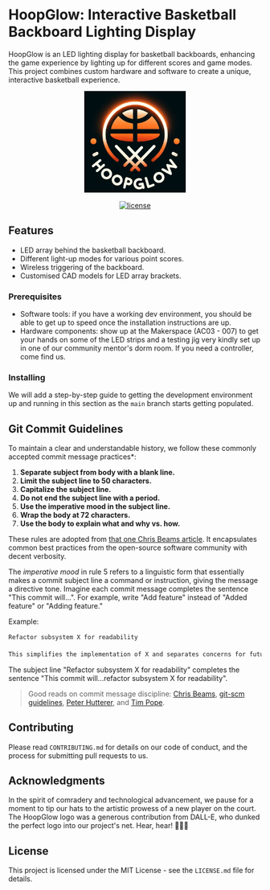 # HoopGlow: Interactive Basketball Backboard Lighting Display

HoopGlow is an LED lighting display for basketball backboards, enhancing the game experience by lighting up for different scores and game modes. This project combines custom hardware and software to create a unique, interactive basketball experience.

<!-- Logo -->
<p align="center">
  <img src="./assets/hoop_g.png" alt="HoopGlow logo" width="40%" /> <!-- Adjust width as necessary -->
</p>

<!-- Badges -->
<p align="center">
  <a href="LICENSE.md"><img src="https://img.shields.io/badge/license-MIT-green" alt="license"></a>

## Features

- LED array behind the basketball backboard.
- Different light-up modes for various point scores.
- Wireless triggering of the backboard.
- Customised CAD models for LED array brackets.

### Prerequisites

- Software tools: if you have a working dev environment, you should be able to get up to speed once the installation instructions are up.
- Hardware components: show up at the Makerspace (AC03 - 007) to get your hands on some of the LED strips and a testing jig very kindly set up in one of our community mentor's dorm room. If you need a controller, come find us.

### Installing

We will add a step-by-step guide to getting the development environment up and running in this section as the `main` branch starts getting populated.

## Git Commit Guidelines

To maintain a clear and understandable history, we follow these commonly accepted commit message practices*:

1. **Separate subject from body with a blank line.**
2. **Limit the subject line to 50 characters.**
3. **Capitalize the subject line.**
4. **Do not end the subject line with a period.**
5. **Use the imperative mood in the subject line.**
6. **Wrap the body at 72 characters.**
7. **Use the body to explain what and why vs. how.**

These rules are adopted from [that one Chris Beams article](https://cbea.ms/git-commit/). It encapsulates common best practices from the open-source software community with decent verbosity.

The *imperative mood* in rule 5 refers to a linguistic form that essentially makes a commit subject line a command or instruction, giving the message a directive tone. Imagine each commit message completes the sentence "This commit will...". For example, write "Add feature" instead of "Added feature" or "Adding feature."

Example:

```txt
Refactor subsystem X for readability

This simplifies the implementation of X and separates concerns for future enhancements. It primarily involves refactoring Y to improve modularity and prepare for the subsequent integration of feature Z.
```

The subject line "Refactor subsystem X for readability" completes the sentence "This commit will...refactor subsystem X for readability".

> Good reads on commit message discipline: [Chris Beams](https://cbea.ms/git-commit/), [git-scm guidelines](https://www.git-scm.com/book/en/v2/Distributed-Git-Contributing-to-a-Project#_commit_guidelines), [Peter Hutterer](http://who-t.blogspot.com/2009/12/on-commit-messages.html), and [Tim Pope](https://tbaggery.com/2008/04/19/a-note-about-git-commit-messages.html).

## Contributing

Please read `CONTRIBUTING.md` for details on our code of conduct, and the process for submitting pull requests to us.

## Acknowledgments

In the spirit of comradery and technological advancement, we pause for a moment to tip our hats to the artistic prowess of a new player on the court. The HoopGlow logo was a generous contribution from DALL-E, who dunked the perfect logo into our project's net. Hear, hear! 🎩🏀👏

## License

This project is licensed under the MIT License - see the `LICENSE.md` file for details.
